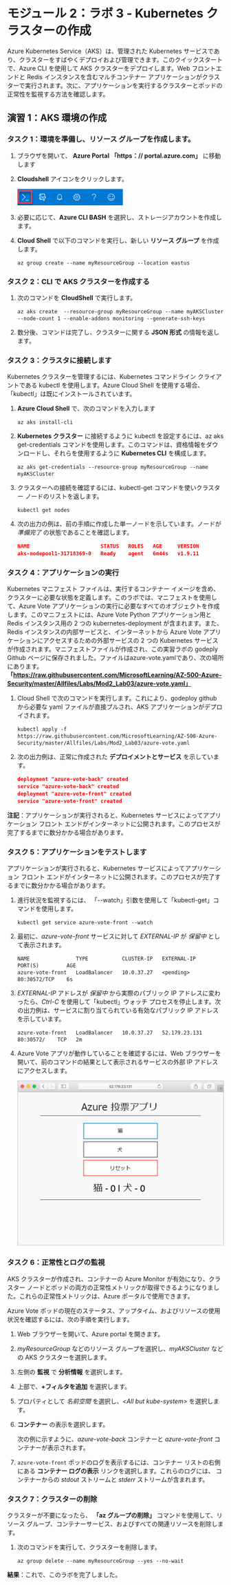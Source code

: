 ﻿---
lab:
    title: 'ラボ 3 - Kubernetes クラスターの作成'
    module: 'モジュール 2 - プラットフォーム保護を実装する'
---

# モジュール 2：ラボ 3 - Kubernetes クラスターの作成


Azure Kubernetes Service（AKS）は、管理された Kubernetes サービスであり、クラスターをすばやくデプロイおよび管理できます。このクイックスタートで、Azure CLI を使用して AKS クラスターをデプロイします。Web フロントエンドと Redis インスタンスを含むマルチコンテナー アプリケーションがクラスターで実行されます。次に、アプリケーションを実行するクラスターとポッドの正常性を監視する方法を確認します。

## 演習 1：AKS 環境の作成

### タスク 1：環境を準備し、リソース グループを作成します。

1.  ブラウザを開いて、 **Azure Portal** **「https：// portal.azure.com」** に移動します

1.  **Cloudshell** アイコンをクリックします。

     ![スクリーンショット](../Media/Module-2/4efbdec1-f1c9-4c37-8ca5-193f245a274d.png)

1.  必要に応じて、**Azure CLI BASH** を選択し、ストレージアカウントを作成します。

1.  **Cloud Shell** で以下のコマンドを実行し、新しい **リソース グループ** を作成します。

     ```cli
    az group create --name myResourceGroup --location eastus
     ```

### タスク 2：CLI で AKS クラスターを作成する

1.  次のコマンドを **CloudShell** で実行します。

     ```cli
    az aks create  --resource-group myResourceGroup --name myAKSCluster --node-count 1 --enable-addons monitoring --generate-ssh-keys
     ```
 
1.  数分後、コマンドは完了し、クラスターに関する **JSON 形式** の情報を返します。

### タスク 3：クラスタに接続します


Kubernetes クラスターを管理するには、Kubernetes コマンドライン クライアントである kubectl を使用します。Azure Cloud Shell を使用する場合、「kubectl」は既にインストールされています。


1.  **Azure Cloud Shell** で、次のコマンドを入力します

     ```azurecli
    az aks install-cli
     ```


1.  **Kubernetes クラスター** に接続するように kubectl を設定するには、az aks get-credentials コマンドを使用します。このコマンドは、資格情報をダウンロードし、それらを使用するように **Kubernetes CLI** を構成します。


     ```azurecli-interactive
    az aks get-credentials --resource-group myResourceGroup --name myAKSCluster
     ```

1.  クラスターへの接続を確認するには、kubectl-get コマンドを使いクラスター ノードのリストを返します。


    ```azurecli-interactive
    kubectl get nodes
    ```

1.  次の出力の例は、前の手順に作成した単一ノードを示しています。ノードが *準備完了* の状態であることを確認します。

    ```json
    NAME                       STATUS   ROLES   AGE     VERSION
    aks-nodepool1-31718369-0   Ready    agent   6m44s   v1.9.11
    ```

### タスク 4：アプリケーションの実行


Kubernetes マニフェスト ファイルは、実行するコンテナー イメージを含め、クラスターに必要な状態を定義します。このラボでは、マニフェストを使用して、Azure Vote アプリケーションの実行に必要なすべてのオブジェクトを作成します。このマニフェストには、Azure Vote Python アプリケーション用と Redis インスタンス用の 2 つの kubernetes-deployment が含まれます。また、Redis インスタンスの内部サービスと、インターネットから Azure Vote アプリケーションにアクセスするための外部サービスの 2 つの Kubernetes サービスが作成されます。マニフェストファイルが作成され、この実習ラボの godeply Github ページに保存されました。ファイルはazure-vote.yamlであり、次の場所にあります。 **「https://raw.githubusercontent.com/MicrosoftLearning/AZ-500-Azure-Security/master/Allfiles/Labs/Mod2_Lab03/azure-vote.yaml」**



1.  Cloud Shell で次のコマンドを実行します。これにより、godeploy github から必要な yaml ファイルが直接プルされ、AKS アプリケーションがデプロイされます。

     ```cli
    kubectl apply -f https://raw.githubusercontent.com/MicrosoftLearning/AZ-500-Azure-Security/master/Allfiles/Labs/Mod2_Lab03/azure-vote.yaml
     ```

2.  次の出力例は、正常に作成された **デプロイメントとサービス** を示しています。

     ```json
    deployment "azure-vote-back" created
    service "azure-vote-back" created
    deployment "azure-vote-front" created
    service "azure-vote-front" created
     ```

**注記**：アプリケーションが実行されると、Kubernetes サービスによってアプリケーション フロント エンドがインターネットに公開されます。このプロセスが完了するまでに数分かかる場合があります。


### タスク 5：アプリケーションをテストします


アプリケーションが実行されると、Kubernetes サービスによってアプリケーション フロント エンドがインターネットに公開されます。このプロセスが完了するまでに数分かかる場合があります。


1.  進行状況を監視するには、 「--watch」引数を使用して「kubectl-get」コマンドを使用します。

     ```azurecli-interactive
    kubectl get service azure-vote-front --watch
     ```

1.  最初に、*azure-vote-front* サービスに対して *EXTERNAL-IP* が *保留中* として表示されます。

     ```
    NAME               TYPE           CLUSTER-IP   EXTERNAL-IP   PORT(S)         AGE
    azure-vote-front   LoadBalancer   10.0.37.27   <pending>     80:30572/TCP    6s
     ```


1.  *EXTERNAL-IP* アドレスが *保留中* から実際のパブリック IP アドレスに変わったら、*Ctrl-C* を使用して「kubectl」ウォッチ プロセスを停止します。次の出力例は、サービスに割り当てられている有効なパブリック IP アドレスを示しています。

     ```
    azure-vote-front   LoadBalancer   10.0.37.27   52.179.23.131   80:30572/    TCP   2m
     ```

2.  Azure Vote アプリが動作していることを確認するには、Web ブラウザーを開いて、前のコマンドの結果として表示されるサービスの外部 IP アドレスにアクセスします。

     ![スクリーンショット](../Media/Module-2/88d51dc5-a992-436f-a65e-83a766c142a9.png)


### タスク 6：正常性とログの監視


AKS クラスターが作成され、コンテナーの Azure Monitor が有効になり、クラスター ノードとポッドの両方の正常性メトリックが取得できるようになりました。これらの正常性メトリックは、Azure ポータルで使用できます。


Azure Vote ポッドの現在のステータス、アップタイム、およびリソースの使用状況を確認するには、次の手順を実行します。

1.  Web ブラウザーを開いて、Azure portal を開きます。

1.  *myResourceGroup* などのリソース グループを選択し、*myAKSCluster* などの AKS クラスターを選択します。
1.  左側の **監視** で **分析情報** を選択します。
1.  上部で、**+フィルタを追加** を選択します。
1.  プロパティとして *名前空間* を選択し、*\<All but kube-system\>* を選択します。
1.  **コンテナー** の表示を選択します。

    次の例に示すように、*azure-vote-back* コンテナーと *azure-vote-front* コンテナーが表示されます。


1.  `azure-vote-front` ポッドのログを表示するには、コンテナー リストの右側にある **コンテナー ログの表示** リンクを選択します。これらのログには、 コンテナーからの *stdout* ストリームと *stderr* ストリームが含まれます。


### タスク 7：クラスターの削除


クラスターが不要になったら、 **「az グループの削除」** コマンドを使用して、リソース グループ、コンテナーサービス、およびすべての関連リソースを削除します。


1.  次のコマンドを実行して、クラスターを削除します。

     ```cli
    az group delete --name myResourceGroup --yes --no-wait
     ```


**結果**：これで、このラボを完了しました。
